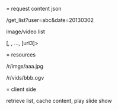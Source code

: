 = request content json

/get_list?user=abc&date=20130302

image/video list

[<url1>, <url2>, ..., [url3]>


= resources

/r/imgs/aaa.jpg

/r/vids/bbb.ogv

= client side 

retrieve list, cache content, play slide show

